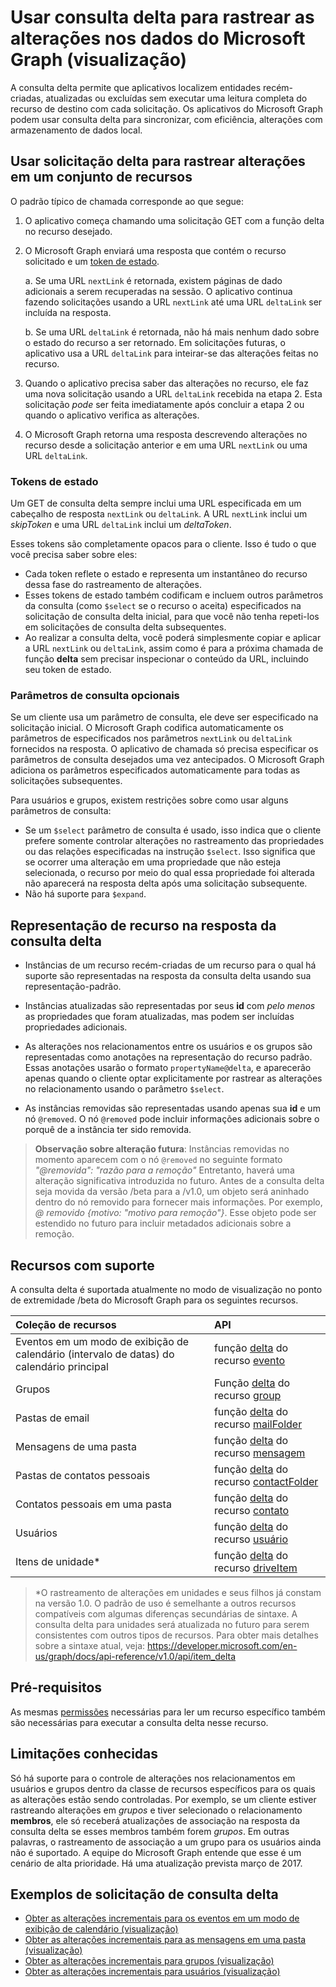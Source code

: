 #  <a name="use-delta-query-to-track-changes-in-microsoft-graph-data-preview"></a>Usar consulta delta para rastrear as alterações nos dados do Microsoft Graph (visualização)

A consulta delta permite que aplicativos localizem entidades recém-criadas, atualizadas ou excluídas sem executar uma leitura completa do recurso de destino com cada solicitação. Os aplicativos do Microsoft Graph podem usar consulta delta para sincronizar, com eficiência, alterações com armazenamento de dados local.

## <a name="use-delta-query-to-track-changes-in-a-resource-collection"></a>Usar solicitação delta para rastrear alterações em um conjunto de recursos

O padrão típico de chamada corresponde ao que segue:

1.  O aplicativo começa chamando uma solicitação GET com a função delta no recurso desejado.
2.  O Microsoft Graph enviará uma resposta que contém o recurso solicitado e um [token de estado](#state-tokens).

     a.  Se uma URL `nextLink` é retornada, existem páginas de dado adicionais a serem recuperadas na sessão. O aplicativo continua fazendo solicitações usando a URL `nextLink` até uma URL `deltaLink` ser incluída na resposta.

     b.  Se uma URL `deltaLink` é retornada, não há mais nenhum dado sobre o estado do recurso a ser retornado. Em solicitações futuras, o aplicativo usa a URL `deltaLink` para inteirar-se das alterações feitas no recurso.
     
3.  Quando o aplicativo precisa saber das alterações no recurso, ele faz uma nova solicitação usando a URL `deltaLink` recebida na etapa 2. Esta solicitação *pode* ser feita imediatamente após concluir a etapa 2 ou quando o aplicativo verifica as alterações.
4.  O Microsoft Graph retorna uma resposta descrevendo alterações no recurso desde a solicitação anterior e em uma URL `nextLink` ou uma URL `deltaLink`.

### <a name="state-tokens"></a>Tokens de estado

Um GET de consulta delta sempre inclui uma URL especificada em um cabeçalho de resposta `nextLink` ou `deltaLink`. A URL `nextLink` inclui um _skipToken_ e uma URL `deltaLink` inclui um _deltaToken_. 

 Esses tokens são completamente opacos para o cliente. Isso é tudo o que você precisa saber sobre eles:

- Cada token reflete o estado e representa um instantâneo do recurso dessa fase do rastreamento de alterações. 
- Esses tokens de estado também codificam e incluem outros parâmetros da consulta (como `$select` se o recurso o aceita) especificados na solicitação de consulta delta inicial, para que você não tenha repeti-los em solicitações de consulta delta subsequentes.
- Ao realizar a consulta delta, você poderá simplesmente copiar e aplicar a URL `nextLink` ou `deltaLink`, assim como é para a próxima chamada de função **delta** sem precisar inspecionar o conteúdo da URL, incluindo seu token de estado.


### <a name="optional-query-parameters"></a>Parâmetros de consulta opcionais

Se um cliente usa um parâmetro de consulta, ele deve ser especificado na solicitação inicial. O Microsoft Graph codifica automaticamente os parâmetros de especificados nos parâmetros `nextLink` ou `deltaLink` fornecidos na resposta. O aplicativo de chamada só precisa especificar os parâmetros de consulta desejados uma vez antecipados. O Microsoft Graph adiciona os parâmetros especificados automaticamente para todas as solicitações subsequentes.

Para usuários e grupos, existem restrições sobre como usar alguns parâmetros de consulta:

-   Se um `$select` parâmetro de consulta é usado, isso indica que o cliente prefere somente controlar alterações no rastreamento das propriedades ou das relações especificadas na instrução `$select`. Isso significa que se ocorrer uma alteração em uma propriedade que não esteja selecionada, o recurso por meio do qual essa propriedade foi alterada não aparecerá na resposta delta após uma solicitação subsequente.
-   Não há suporte para `$expand`.

## <a name="resource-representation-in-the-delta-query-response"></a>Representação de recurso na resposta da consulta delta

-   Instâncias de um recurso recém-criadas de um recurso para o qual há suporte são representadas na resposta da consulta delta usando sua representação-padrão.

-   Instâncias atualizadas são representadas por seus **id** com *pelo menos* as propriedades que foram atualizadas, mas podem ser incluídas propriedades adicionais.

-   As alterações nos relacionamentos entre os usuários e os grupos são representadas como anotações na representação do recurso padrão. Essas anotações usarão o formato `propertyName@delta`, e aparecerão apenas quando o cliente optar explicitamente por rastrear as alterações no relacionamento usando o parâmetro `$select`.

-   As instâncias removidas são representadas usando apenas sua **id** e um nó `@removed`.  O nó `@removed` pode incluir informações adicionais sobre o porquê de a instância ter sido removida.

> **Observação sobre alteração futura**: Instâncias removidas no momento aparecem com o nó `@removed` no seguinte formato *"@removida": "razão para a remoção"* Entretanto, haverá uma alteração significativa introduzida no futuro. Antes de a consulta delta seja movida da versão /beta para a /v1.0, um objeto será aninhado dentro do nó removido para fornecer mais informações. Por exemplo, *@ removido {motivo: "motivo para remoção"}*. Esse objeto pode ser estendido no futuro para incluir metadados adicionais sobre a remoção.

## <a name="supported-resources"></a>Recursos com suporte

A consulta delta é suportada atualmente no modo de visualização no ponto de extremidade /beta do Microsoft Graph para os seguintes recursos.

| **Coleção de recursos** | **API** |
|:------ | :------ |
| Eventos em um modo de exibição de calendário (intervalo de datas) do calendário principal | função [delta](../api-reference/beta/api/event_delta.md) do recurso [evento](../api-reference/beta/resources/event.md) |
| Grupos | Função [delta](../api-reference/beta/api/group_delta.md) do recurso [group](../api-reference/beta/resources/group.md) |
| Pastas de email | função [delta](../api-reference/beta/api/mailfolder_delta.md) do recurso [mailFolder](../api-reference/beta/resources/mailFolder.md)  |
| Mensagens de uma pasta | função [delta](../api-reference/beta/api/message_delta.md) do recurso [mensagem](../api-reference/beta/resources/message.md)  | 
| Pastas de contatos pessoais | função [delta](../api-reference/beta/api/contactfolder_delta.md) do recurso [contactFolder](../api-reference/beta/resources/contactfolder.md) |
| Contatos pessoais em uma pasta | função [delta](../api-reference/beta/api/contact_delta.md) do recurso [contato](../api-reference/beta/resources/contact.md) |
| Usuários | função [delta](../api-reference/beta/api/user_delta.md) do recurso [usuário](../api-reference/beta/resources/user.md) | 
| Itens de unidade\* | função [delta](../api-reference/beta/api/item_delta.md) do recurso [driveItem](../api-reference/beta/resources/driveItem.md) |


> \*O rastreamento de alterações em unidades e seus filhos já constam na versão 1.0. O padrão de uso é semelhante a outros recursos compatíveis com algumas diferenças secundárias de sintaxe. A consulta delta para unidades será atualizada no futuro para serem consistentes com outros tipos de recursos. Para obter mais detalhes sobre a sintaxe atual, veja: <https://developer.microsoft.com/en-us/graph/docs/api-reference/v1.0/api/item_delta>

## <a name="prerequisites"></a>Pré-requisitos

As mesmas [permissões](../authorization/permission_scopes.md) necessárias para ler um recurso específico também são necessárias para executar a consulta delta nesse recurso.

## <a name="known-limitations"></a>Limitações conhecidas

Só há suporte para o controle de alterações nos relacionamentos em usuários e grupos dentro da classe de recursos específicos para os quais as alterações estão sendo controladas. Por exemplo, se um cliente estiver rastreando alterações em *grupos* e tiver selecionado o relacionamento **membros**, ele só receberá atualizações de associação na resposta da consulta delta se esses membros também forem *grupos*. Em outras palavras, o rastreamento de associação a um grupo para os usuários ainda não é suportado. A equipe do Microsoft Graph entende que esse é um cenário de alta prioridade. Há uma atualização prevista março de 2017.

## <a name="delta-query-request-examples"></a>Exemplos de solicitação de consulta delta 

- [Obter as alterações incrementais para os eventos em um modo de exibição de calendário (visualização)](../Concepts/delta_query_events.md)
- [Obter as alterações incrementais para as mensagens em uma pasta (visualização)](./delta_query_messages.md)
- [Obter as alterações incrementais para grupos (visualização)](./delta_query_groups.md)
- [Obter as alterações incrementais para usuários (visualização)](./delta_query_users.md)